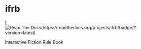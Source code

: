 ifrb
====

[![Read The Docs(https://readthedocs.org/projects/ifrb/badge/?version=latest)](https://readthedocs.org/projects/ifrb/badge/?version=latest)

Interactive Fiction Rule Book
